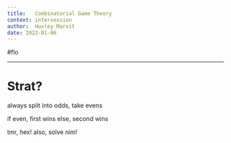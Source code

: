 ```yaml
---
title:   Combinatorial Game Theory
context: intersession
author:  Huxley Marvit
date: 2022-01-06
---
```


#flo 

***

# Strat?

always split into odds, take evens

 if even, first wins
else, second wins



tmr, hex! 
also, solve nim!





















